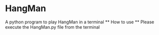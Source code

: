 # HangMan
A python program to play HangMan in a terminal
** How to use **
Please execute the HangMan.py file from the terminal
